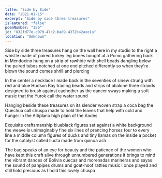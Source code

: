 ```yaml
---
title: "Side by Side"
date: "2021-01-15"
excerpt: "Side by side three treasures"
isFeatured: "false"
poemNumber: "156"
id: "832fd77e-c079-47c2-ba89-4372b42aee1a"
location: "Unknown"
---
```


Side by side three treasures
hang on the wall
here in my studio
to the right a whistle made
of paired turkey leg bones
bought at a Pomo gathering
back in Mendocino
hung on a strip of rawhide
with shell beads dangling below
the paired tubes notched
at one end
pitched differently
so when they're blown
the sound comes shrill
and piercing

In the center a necklace
I made back in the seventies
of sinew strung with red and blue
Hudson Bay trading beads
and strips of abalone
three strands designed to
brush against eachother
as the dancer sways
making a soft music
that the Yurok call
the water sound

Hanging beside these treasures
on its slender woven strap
a coca bag the Quechua call chuspa
made to hold the leaves
that help with cold and hunger
in the Altiplano
high plain of the Andes

Exquisite craftsmanship
blueblack figures set against
a white background
the weave is unimaginably fine
six lines of prancing horses
four to every line
a middle column
figures of ducks and tiny llamas
on the inside a pocket
for the catalyst called llucta
made from quinoa ash

The bag speaks of
an eye for beauty
and the patience of
the women who have kept
this craft alive through
unnumbered generations
it brings to mind the vibrant
dances of Bolivia
cuecas and morenadas
marineras and sayas
the sound of panpipes
drums and goat-hoof rattles
music I once played
and still hold precious
as I hold this lovely chuspa
